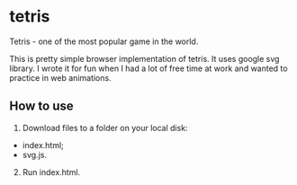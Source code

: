 # tetris
Tetris - one of the most popular game in the world.

This is pretty simple browser implementation of tetris. It uses google svg library.  I wrote it for fun when I had a lot of free time at work and wanted to practice in web animations.

## How to use
1. Download files to a folder on your local disk:
  - index.html;
  - svg.js.
2. Run index.html.
